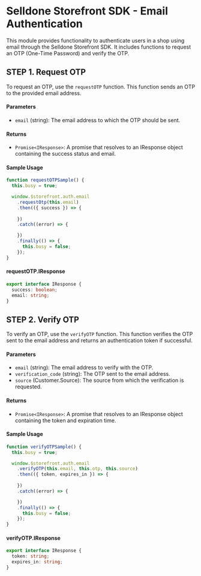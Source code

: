 
# Selldone Storefront SDK - Email Authentication

This module provides functionality to authenticate users in a shop using email through the Selldone Storefront SDK. It includes functions to request an OTP (One-Time Password) and verify the OTP.

## STEP 1. Request OTP

To request an OTP, use the `requestOTP` function. This function sends an OTP to the provided email address.

#### Parameters

- `email` (string): The email address to which the OTP should be sent.

#### Returns

- `Promise<IResponse>`: A promise that resolves to an IResponse object containing the success status and email.


#### Sample Usage

```typescript
function requestOTPSample() {
  this.busy = true;

  window.$storefront.auth.email
    .requestOtp(this.email)
    .then(({ success }) => {
      
    })
    .catch((error) => {

    })
    .finally(() => {
      this.busy = false;
    });
}
```

#### requestOTP.IResponse

```typescript
export interface IResponse {
  success: boolean;
  email: string;
}
```


## STEP 2. Verify OTP

To verify an OTP, use the `verifyOTP` function. This function verifies the OTP sent to the email address and returns an authentication token if successful.



#### Parameters

- `email` (string): The email address to verify with the OTP.
- `verification_code` (string): The OTP sent to the email address.
- `source` (Customer.Source): The source from which the verification is requested.

#### Returns

- `Promise<IResponse>`: A promise that resolves to an IResponse object containing the token and expiration time.



#### Sample Usage

```typescript
function verifyOTPSample() {
  this.busy = true;

  window.$storefront.auth.email
    .verifyOTP(this.email, this.otp, this.source)
    .then(({ token, expires_in }) => {
     
    })
    .catch((error) => {

    })
    .finally(() => {
      this.busy = false;
    });
}
```


#### verifyOTP.IResponse

```typescript
export interface IResponse {
  token: string;
  expires_in: string;
}
```


